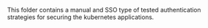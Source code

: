 This folder contains a manual and SSO type of tested authentication strategies for securing the kubernetes applications. 
